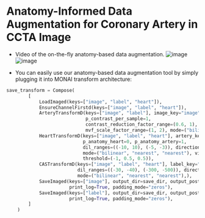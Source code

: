 # Anatomy-Informed Data Augmentation for Coronary Artery in CCTA Image
* Video of the on-the-fly anatomy-based data augmentation.
![image](https://github.com/xxsxxsxxs666/SparrowLink/assets/61532031/fd2e33e7-8a14-4f84-9bcc-4b5b9f9dd7fa.gif)
![image](https://github.com/xxsxxsxxs666/SparrowLink/assets/61532031/c2235188-02e9-427f-8f07-6fe7f807e540.gif)

* You can easily use our anatomy-based data augmentation tool by simply plugging it into MONAI transform architecture:

```python
save_transform = Compose(
        [
            LoadImaged(keys=["image", "label", "heart"]),
            EnsureChannelFirstd(keys=["image", "label", "heart"]),
            ArteryTransformD(keys=["image", "label"], image_key="image", artery_key="label", p_anatomy_per_sample=1,
                             p_contrast_per_sample=1,
                             contrast_reduction_factor_range=(0.6, 1), mask_blur_range=(3, 6),
                             mvf_scale_factor_range=(1, 2), mode=("bilinear", "nearest")),
            HeartTransformD(keys=["image", "label", "heart"], artery_key="label", heart_key="heart",
                            p_anatomy_heart=0, p_anatomy_artery=1,
                            dil_ranges=((-10, 10), (-5, -3)), directions_of_trans=((1, 1, 1), (1, 1, 1)), blur=(32, 8),
                            mode=("bilinear", "nearest", "nearest"), visualize=True, batch_interpolate=True,
                            threshold=(-1, 0.5, 0.5)),
            CASTransformD(keys=["image", "label", "heart"], label_key="label", heart_key="heart", p_anatomy_per_sample=1,
                          dil_ranges=((-30, -40), (-300, -500)), directions_of_trans=((1, 1, 1), (1, 1, 1)), blur=[4, 32],
                          mode=("bilinear", "nearest", "nearest"),),
            SaveImaged(keys=["image"], output_dir=save_dir, output_postfix='spatial_transform_image',
                       print_log=True, padding_mode="zeros"),
            SaveImaged(keys=["label"], output_dir=save_dir, output_postfix='spatial_transform_label',
                       print_log=True, padding_mode="zeros"),
        ]
    )
```
